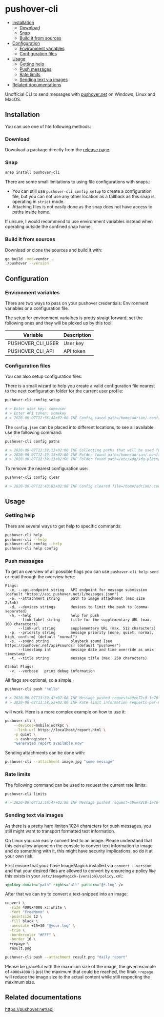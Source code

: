 # pushover-cli

- [Installation](#installation)
  - [Download](#download)
  - [Snap](#snap)
  - [Build it from sources](#build-it-from-sources)
- [Configuration](#configuration)
  - [Environment variables](#environment-variables)
  - [Configuration files](#configuration-files)
- [Usage](#usage)
  - [Getting help](#getting-help)
  - [Push messages](#push-messages)
  - [Rate limits](#rate-limits)
  - [Sending text via images](#sending-text-via-images)
- [Related documentations](#related-documentations)

Unofficial CLI to send messages with [pushover.net](https://pushover.net/) on Windows, Linux and MacOS.

## Installation

You can use one of hte following methods:

### Download

Download a package directly from the [release page](https://github.com/adrianrudnik/pushover-cli/releases).

### Snap

```bash
snap install pushover-cli
```

There are some  small limitations to using file configurations with snaps.:

- You can still use `pushover-cli config setup` to create a configuration file, but you can not use any other location as a fallback as this snap is operating in `strict` mode.
- Attaching files is not easily done as the snap does not have access to paths inside home.

If unsure, I would recommend to use environment variables instead when operating outside the confined snap home.

### Build it from sources

Download or clone the sources and build it with:

```bash
go build -mod=vendor .
./pushover --version
```

## Configuration

### Environment variables

There are two ways to pass on your pushover credentials: Environment variables or a configuration file.

The setup for environment varialbes is pretty straigt forward, set the following ones and they will be picked up by this tool.

| Variable          | Description |
| ----------------- | ----------- |
| PUSHOVER_CLI_USER | User key    |
| PUSHOVER_CLI_API  | API token   |

### Configuration files

You can also setup configuration files.

There is a small wizard to help you create a valid configuration file nearest to the next configuration folder for the current user profile:

```bash
pushover-cli config setup

# > Enter user key: someuser
# > Enter API token: somekey
# > 2020-06-07T12:36:48+02:00 INF Config saved path=/home/adrian/.config/pushover-cli/config.json
```

The `config.json` can be placed into different locations, to see all available use the following command:

```bash
pushover-cli config paths

# > 2020-06-07T12:39:13+02:00 INF Collecting paths that will be used for config.json lookup
# > 2020-06-07T12:39:13+02:00 INF Folder found path=/home/adrian/.config/pushover-cli
# > 2020-06-07T12:39:13+02:00 INF Folder found path=/etc/xdg/xdg-plasma/pushover-cli
```

To remove the nearest configuration use:

```bash
pushover-cli config clear

# > 2020-06-07T12:43:03+02:00 INF Config cleared file=/home/adrian/.config/pushover-cli/config.json
```

## Usage

### Getting help

There are several ways to get help to specific commands:

```bash
pushover-cli help
pushover-cli --help
pushover-cli config --help
pushover-cli help config
```

### Push messages

To get an overview of all possible flags you can use `pushover-cli help send` or read through the overview here:

```
Flags:
  -e, --api-endpoint string   API endpoint for message submission (default "https://api.pushover.net/1/messages.json")
  -a, --attachment string     path to image attachment (max size 2.5mb)
  -d, --devices strings       devices to limit the push to (comma-separated)
  -h, --help                  help for push
      --link-label string     title for the supplementary URL (max. 100 characters)
      --link-url string       supplementary URL (max. 512 characters)
  -p, --priority string       message priority [none, quiet, normal, high, confirm] (default "normal")
  -s, --sound string          playback sound [see https://pushover.net/api#sounds] (default "pushover")
      --timestamp int         message date and time override as unix timestamp
  -t, --title string          message title (max. 250 characters)

Global Flags:
  -v, --verbose   print debug information
```

All flags are optional, so a simple

```bash
pushover-cli push "hello"

# > 2020-06-07T13:59:47+02:00 INF Message pushed request=a9ee72c0-1e76-476a-bfa5-d421dcd6acca status=1
# > 2020-06-07T13:58:53+02:00 INF Rate limit information requests-per-month=7500 requests-remaining=7468 reset-at=2020-07-01T05:00:00Z
```

will work. Here is a more complex example on how to use it:

```bash
pushover-cli \
    --devices=mobile,workpc \
    --link-url https://localhost/report.html \
    -p quiet \
    -s cashregister \
    "Generated report available now"
```

Sending attachments can be done with:

```bash
pushover-cli --attachment image.jpg "some message"
```

### Rate limits

The following command can be used to request the current rate limits:

```bash
pushover-cli limits

# > 2020-06-07T13:59:47+02:00 INF Message pushed request=a9ee72c0-1e76-476a-bfa5-d421dcd6acca status=1
```

### Sending text via images

As there is a pretty hard limiton 1024 characters for push messages, you still might want to transport formatted text information.

On Linux you can easily convert text to an image. Please understand that this can allow anyone on the console to convert text information to image and do something with it, this might have security implications, so do it at your own risk.

First ensure that youz have ImageMagick installed via `convert --version` and that your desired files are allowed to convert by ensureing a policy *like* this exists in your `/etc/ImageMagick-{version}/policy.xml`:

```xml
<policy domain="path" rights="all" pattern="@*.log" />
```

After that we can try to convert a text-snipped into an image:

```bash
convert \
  -size 4000x4000 xc:white \
  -font "FreeMono" \
  -pointsize 12 \
  -fill black \
  -annotate +15+30 "@your.log" \
  -trim \
  -bordercolor "#FFF" \
  -border 10 \
  +repage \
  result.png

pushover-cli push --attachment result.png "daily report"
```

Please be graceful with the maxmium size of the image, the given example of `4000x4000` is just the maximum that could be reached, the finak `+repage` will reduce the image size to the actual content while still respecting the maximum size.

## Related documentations

https://pushover.net/api

